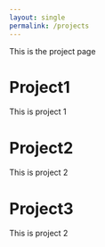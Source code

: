 ```yaml
---
layout: single
permalink: /projects
---
```


This is the project page

# Project1
This is project 1

# Project2
This is project 2

# Project3
This is project 2
